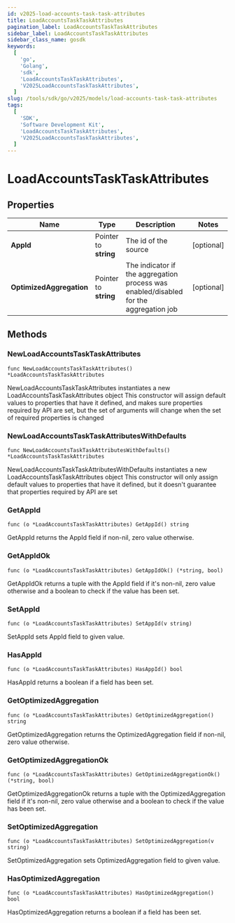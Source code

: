 ```yaml
---
id: v2025-load-accounts-task-task-attributes
title: LoadAccountsTaskTaskAttributes
pagination_label: LoadAccountsTaskTaskAttributes
sidebar_label: LoadAccountsTaskTaskAttributes
sidebar_class_name: gosdk
keywords:
  [
    'go',
    'Golang',
    'sdk',
    'LoadAccountsTaskTaskAttributes',
    'V2025LoadAccountsTaskTaskAttributes',
  ]
slug: /tools/sdk/go/v2025/models/load-accounts-task-task-attributes
tags:
  [
    'SDK',
    'Software Development Kit',
    'LoadAccountsTaskTaskAttributes',
    'V2025LoadAccountsTaskTaskAttributes',
  ]
---
```


# LoadAccountsTaskTaskAttributes

## Properties

| Name | Type | Description | Notes |
| --- | --- | --- | --- |
| **AppId** | Pointer to **string** | The id of the source | [optional] |
| **OptimizedAggregation** | Pointer to **string** | The indicator if the aggregation process was enabled/disabled for the aggregation job | [optional] |

## Methods

### NewLoadAccountsTaskTaskAttributes

`func NewLoadAccountsTaskTaskAttributes() *LoadAccountsTaskTaskAttributes`

NewLoadAccountsTaskTaskAttributes instantiates a new LoadAccountsTaskTaskAttributes object This constructor will assign default values to properties that have it defined, and makes sure properties required by API are set, but the set of arguments will change when the set of required properties is changed

### NewLoadAccountsTaskTaskAttributesWithDefaults

`func NewLoadAccountsTaskTaskAttributesWithDefaults() *LoadAccountsTaskTaskAttributes`

NewLoadAccountsTaskTaskAttributesWithDefaults instantiates a new LoadAccountsTaskTaskAttributes object This constructor will only assign default values to properties that have it defined, but it doesn't guarantee that properties required by API are set

### GetAppId

`func (o *LoadAccountsTaskTaskAttributes) GetAppId() string`

GetAppId returns the AppId field if non-nil, zero value otherwise.

### GetAppIdOk

`func (o *LoadAccountsTaskTaskAttributes) GetAppIdOk() (*string, bool)`

GetAppIdOk returns a tuple with the AppId field if it's non-nil, zero value otherwise and a boolean to check if the value has been set.

### SetAppId

`func (o *LoadAccountsTaskTaskAttributes) SetAppId(v string)`

SetAppId sets AppId field to given value.

### HasAppId

`func (o *LoadAccountsTaskTaskAttributes) HasAppId() bool`

HasAppId returns a boolean if a field has been set.

### GetOptimizedAggregation

`func (o *LoadAccountsTaskTaskAttributes) GetOptimizedAggregation() string`

GetOptimizedAggregation returns the OptimizedAggregation field if non-nil, zero value otherwise.

### GetOptimizedAggregationOk

`func (o *LoadAccountsTaskTaskAttributes) GetOptimizedAggregationOk() (*string, bool)`

GetOptimizedAggregationOk returns a tuple with the OptimizedAggregation field if it's non-nil, zero value otherwise and a boolean to check if the value has been set.

### SetOptimizedAggregation

`func (o *LoadAccountsTaskTaskAttributes) SetOptimizedAggregation(v string)`

SetOptimizedAggregation sets OptimizedAggregation field to given value.

### HasOptimizedAggregation

`func (o *LoadAccountsTaskTaskAttributes) HasOptimizedAggregation() bool`

HasOptimizedAggregation returns a boolean if a field has been set.
